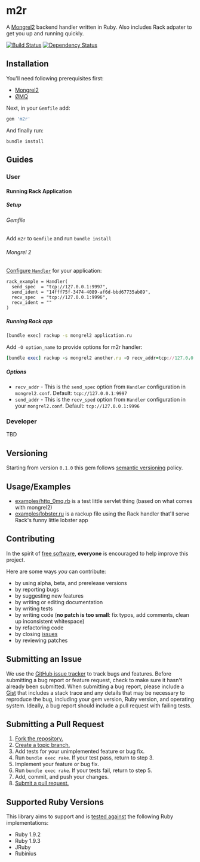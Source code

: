 m2r
===

A [Mongrel2](http://mongrel2.org/) backend handler written in Ruby. Also includes Rack adpater to get you up and running quickly.


[![Build Status](https://secure.travis-ci.org/perplexes/m2r.png)](http://travis-ci.org/perplexes/m2r) [![Dependency Status](https://gemnasium.com/perplexes/m2r.png)](https://gemnasium.com/perplexes/m2r)

Installation
------------

You'll need following prerequisites first:

* [Mongrel2](http://mongrel2.org/downloads)
* [ØMQ](http://www.zeromq.org/area:download)

Next, in your `Gemfile` add:

```ruby
gem 'm2r'
```

And finally run:

```
bundle install
```

Guides
------

### User

#### Running Rack Application

##### Setup

###### Gemfile

Add `m2r` to `Gemfile` and run `bundle install`

###### Mongrel 2

[Configure `Handler`](http://mongrel2.org/static/book-finalch4.html#x6-260003.4) for your application:

```
rack_example = Handler(
  send_spec  = "tcp://127.0.0.1:9997",
  send_ident = "14fff75f-3474-4089-af6d-bbd67735ab89",
  recv_spec  = "tcp://127.0.0.1:9996",
  recv_ident = ""
)
```

##### Running Rack app

```bash
[bundle exec] rackup -s mongrel2 application.ru
```

Add `-O option_name` to provide options for m2r handler:

```ruby
[bundle exec] rackup -s mongrel2 another.ru -O recv_addr=tcp://127.0.0.1:9995 -O send_addr=tcp://127.0.0.1:9994
```

##### Options

* `recv_addr` - This is the `send_spec` option from `Handler` configuration in `mongrel2.conf`. Default: `tcp://127.0.0.1:9997`
* `send_addr` - This is the `recv_sped` option from `Handler` configuration in your `mongrel2.conf`. Default: `tcp://127.0.0.1:9996`

### Developer

TBD

Versioning
----------

Starting from version `0.1.0` this gem follows [semantic versioning](http://semver.org) policy.

Usage/Examples
-----

* [examples/http\_0mq.rb](https://github.com/perplexes/m2r/blob/master/example/http_0mq.rb) is a test little servlet thing (based on what comes with mongrel2)
* [examples/lobster.ru](https://github.com/perplexes/m2r/blob/master/example/lobster.ru) is a rackup file using the Rack handler that'll serve Rack's funny little lobster app


Contributing
------------

In the spirit of [free software][free-sw], **everyone** is encouraged to help
improve this project.

[free-sw]: http://www.fsf.org/licensing/essays/free-sw.html

Here are some ways *you* can contribute:

* by using alpha, beta, and prerelease versions
* by reporting bugs
* by suggesting new features
* by writing or editing documentation
* by writing tests
* by writing code (**no patch is too small**: fix typos, add comments, clean up
  inconsistent whitespace)
* by refactoring code
* by closing [issues][]
* by reviewing patches

[issues]: https://github.com/perplexes/m2r/issues

Submitting an Issue
-------------------

We use the [GitHub issue tracker][issues] to track bugs and features. Before
submitting a bug report or feature request, check to make sure it hasn't
already been submitted. When submitting a bug report, please include a [Gist][]
that includes a stack trace and any details that may be necessary to reproduce
the bug, including your gem version, Ruby version, and operating system.
Ideally, a bug report should include a pull request with failing tests.

[gist]: https://gist.github.com/

Submitting a Pull Request
-------------------------

1. [Fork the repository.][fork]
2. [Create a topic branch.][branch]
3. Add tests for your unimplemented feature or bug fix.
4. Run `bundle exec rake`. If your test pass, return to step 3.
5. Implement your feature or bug fix.
6. Run `bundle exec rake`. If your tests fail, return to step 5.
7. Add, commit, and push your changes.
8. [Submit a pull request.][pr]

[fork]: http://help.github.com/fork-a-repo/
[branch]: http://learn.github.com/p/branching.html
[pr]: http://help.github.com/send-pull-requests/


Supported Ruby Versions
-----------------------

This library aims to support and is [tested against](http://travis-ci.org/perplexes/m2r) the following Ruby implementations:

- Ruby 1.9.2
- Ruby 1.9.3
- JRuby
- Rubinius

